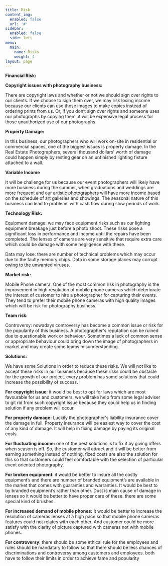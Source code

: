 ```yaml
---
title: Risk
content_img:
  enabled: false
  url: '#'
sidebar:
  enabled: false
  side: left
menu:
  main:
    name: Risks
    weight: 4
layout: page
---
```

**Financial Risk:**

**Copyright issues with photography business:**

There are copyright laws and whether or not we should sign over rights to our clients. If we choose to sign them over, we may risk losing income because our clients can use those images to make copies instead of ordering prints from us. Or, if you don’t sign over rights and someoneuses our photographs by copying them, it will be expensive legal process for those unauthorized use of our photographs.

**Property Damage:**

In this business, our photographers who will work on-site in residential or commercial spaces, one of the biggest issues is property damage. In the Real Estate Photographers, several thousand dollars’ worth of damage could happen simply by resting gear on an unfinished lighting fixture attached to a wall.

**Variable Income**

It will be challenge for us because our event photographers will likely have more business during the summer, when graduations and weddings are more frequent and our artistic photographers will have more income based on the schedule of art galleries and showings. The seasonal nature of this business can lead to problems with cash flow during slow periods of work.

**Technology Risk:**

Equipment damage: we may face equipment risks such as our lighting equipment breakage just before a photo shoot. These risks pose a significant loss in performance and income until the repairs have been completed. The lenses of cameras are very sensitive that require extra care which could be damage with some negligence with these.

Data may lose: there are number of technical problems which may occur due to the faulty memory chips. Data in some storage places may corrupt owing to the unwanted viruses.

**Market risk:**

Mobile Phone camera: One of the most common risk in photography is the improvement in high resolution of mobile phone cameras which deteriorate the interest of customer to hire a photographer for capturing their events. They tend to prefer their mobile phone cameras with high quality images which will be risk for photography business.

**Team risk:**

Controversy: nowadays controversy has become a common issue or risk for the popularity of this business. A photographer's reputation can be ruined due to questionable work or behaviour. Sometimes a lack of common sense or appropriate behaviour could bring down the image of photographers in market and may create some teams misunderstanding.

**Solutions:**

We have some Solutions in order to reduce these risks. We will not like to accept these risks in our business because these risks could be obstacle for the growth of our project. every problem has some solutions that could increase the possibility of success.

**For copyright issue**: it would be best to opt for laws which are most favourable for us and customers. we will take help from some legal adviser to git rid from such copyright issue because they could help us in finding solution if any problem will occur.

**For property damage:** Luckily the photographer's liability insurance cover the damage in full.Property insurance will be easiest way to cover the cost of any kind of damage. It will help in fixing damage by paying its original costs.

**For fluctuating income:** one of the best solutions is to fix it by giving offers when season is off. So, the customer will attract and it will be better from earning something instead of nothing.fixed costs are also the solution for this so that customers could feel comfortable with the selection of particular event oriented photography.

**For broken equipment**: it would be better to insure all the costly equipment’s and there are number of branded equipment’s are available in the market that comes with guaranties and warranties. It would be best to by branded equipment’s rather than other. Dust is main cause of damage in lenses so it would be better to have proper care of these. there are some special kind of brushes.

**For increased demand of mobile phones:** it would be better to increase the resolution of cameras lenses at a high pace so that mobile phone cameras features could not relates with each other. And customer could be more satisfy with the clarity of picture captured with cameras not with mobile phones. 

**For controversy**: there should be some ethical rule for the employees and rules should be mandatary to follow so that there should be less chances of discriminations and controversy among customers and employees. both have to follow their limits in order to achieve fame and popularity
